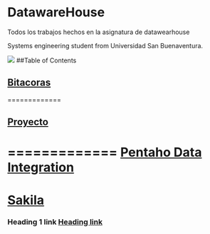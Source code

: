 # DatawareHouse
Todos los trabajos hechos en la asignatura de datawearhouse 

Systems engineering student from Universidad San Buenaventura.

![](https://camo.githubusercontent.com/a602a804bc874ecc4b570dcaa3bcb60d6766c046/68747470733a2f2f7777772e757362626f672e6564752e636f2f6d61746c61622f696d616765732f6c6f676f5f616372656469746163696f6e2e706e67)
##Table of Contents

## [Bitacoras](https://github.com/xanaxxx/Datawharehouse/tree/master/Bitacora "Bitacora")
=============
## [Proyecto](https://github.com/xanaxxx/Datawharehouse/tree/master/Bitacora "Proyecto")
=============
[Pentaho Data Integration](https://github.com/xanaxxx/Datawharehouse/tree/master/pentaho%20.ktrs "Pentaho .ktrs")
=============
[Sakila](https://github.com/xanaxxx/Datawharehouse/tree/master/pentaho%20.ktrs "Sakila-db")
=============
### Heading 1 link [Heading link](https://github.com/pandao/editor.md "Heading link")
